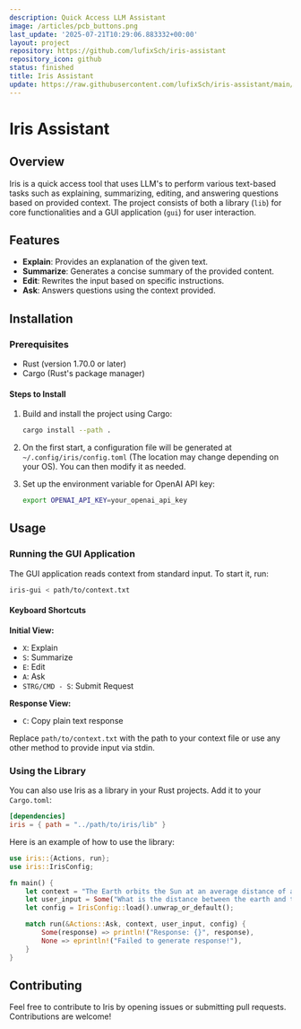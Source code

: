 ```yaml
---
description: Quick Access LLM Assistant
image: /articles/pcb_buttons.png
last_update: '2025-07-21T10:29:06.883332+00:00'
layout: project
repository: https://github.com/lufixSch/iris-assistant
repository_icon: github
status: finished
title: Iris Assistant
update: https://raw.githubusercontent.com/lufixSch/iris-assistant/main/README.md
---
```


# Iris Assistant

## Overview

Iris is a quick access tool that uses LLM's to perform various text-based tasks such as explaining, summarizing, editing, and answering questions based on provided context. The project consists of both a library (`lib`) for core functionalities and a GUI application (`gui`) for user interaction.

## Features

- **Explain**: Provides an explanation of the given text.
- **Summarize**: Generates a concise summary of the provided content.
- **Edit**: Rewrites the input based on specific instructions.
- **Ask**: Answers questions using the context provided.

## Installation

### Prerequisites

- Rust (version 1.70.0 or later)
- Cargo (Rust's package manager)

#### Steps to Install

1. Build and install the project using Cargo:

   ```bash
   cargo install --path .
   ```

2. On the first start, a configuration file will be generated at `~/.config/iris/config.toml` (The location may change depending on your OS). You can then modify it as needed.

3. Set up the environment variable for OpenAI API key:

   ```bash
   export OPENAI_API_KEY=your_openai_api_key
   ```

## Usage

### Running the GUI Application

The GUI application reads context from standard input. To start it, run:

```bash
iris-gui < path/to/context.txt
```

#### Keyboard Shortcuts

**Initial View:**
- `X`: Explain
- `S`: Summarize
- `E`: Edit
- `A`: Ask
- `STRG/CMD - S`: Submit Request

**Response View:**
- `C`: Copy plain text response

Replace `path/to/context.txt` with the path to your context file or use any other method to provide input via stdin.

### Using the Library

You can also use Iris as a library in your Rust projects. Add it to your `Cargo.toml`:

```toml
[dependencies]
iris = { path = "../path/to/iris/lib" }
```

Here is an example of how to use the library:

```rust
use iris::{Actions, run};
use iris::IrisConfig;

fn main() {
    let context = "The Earth orbits the Sun at an average distance of about 149.6 million kilometers.";
    let user_input = Some("What is the distance between the earth and the moon?");
    let config = IrisConfig::load().unwrap_or_default();

    match run(&Actions::Ask, context, user_input, config) {
        Some(response) => println!("Response: {}", response),
        None => eprintln!("Failed to generate response!"),
    }
}
```

## Contributing

Feel free to contribute to Iris by opening issues or submitting pull requests. Contributions are welcome!